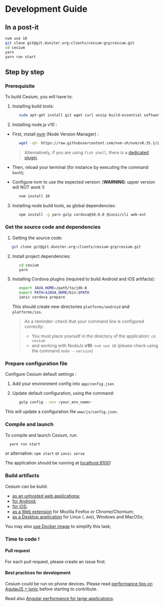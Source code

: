 # Development Guide

## In a post-it

```bash
nvm use 10
git clone git@git.duniter.org:clients/cesium-grp/cesium.git
cd cesium
yarn
yarn run start
```


## Step by step

### Prerequisite  

To build Cesium, you will have to: 
 
1. Installing build tools:
   ```bash
      sudo apt-get install git wget curl unzip build-essential software-properties-common ruby ruby-dev ruby-ffi gcc make
   ```

2. Installing node.js v10 :

  * First, install [nvm](https://github.com/nvm-sh/nvm) (Node Version Manager) :    
    ```bash
       wget -qO- https://raw.githubusercontent.com/nvm-sh/nvm/v0.35.1/install.sh | bash
    ```

    > Alternatively, if you are using `fish shell`, there is a [dedicated plugin](https://github.com/jorgebucaran/fish-nvm).

  * Then, reload your terminal (for instance by executing the command `bash`);

  * Configure nvm to use the expected version: (**WARNING**: upper version will NOT work !) 
    ```bash
       nvm install 10
    ```
      
3. Installing node build tools, as global dependencies:
   ```bash
      npm install -g yarn gulp cordova@10.0.0 @ionic/cli web-ext
   ```
   
### Get the source code and dependencies
   
1. Getting the source code:    
  ```bash
     git clone git@git.duniter.org:clients/cesium-grp/cesium.git
  ```
  
2. Install project dependencies:    
   ```bash
      cd cesium
      yarn
   ```

3. Installing Cordova plugins (required to build Android and iOS artifacts): 
   ```bash
      export JAVA_HOME=/path/to/jdk-8
      export PATH=$JAVA_HOME/bin:$PATH
      ionic cordova prepare
   ```

   This should create new directories `platforms/android` and `platforms/ios`.

   > As a reminder: check that your command line is configured correctly:
   > - You must place yourself in the directory of the application: `cd cesium`
   > - and working with NodeJs **v10**: `nvm use 10` (please check using the command `node --version`)
    

### Prepare configuration file

Configure Cesium default settings :
 
1. Add your environment config into `app/config.json`
   
2. Update default configuration, using the command:    
   ```bash
      gulp config --env <your_env_name> 
   ```

  This will update a configuration file `www/js/config.json`.
 
### Compile and launch

To compile and launch Cesium, run:
```bash
  yarn run start
```

or alternative: `npm start` or `ionic serve` 

The application should be running at [localhost:8100](http://localhost:8100)!


### Build artifacts 

Cesium can be build:
- [as an unhosted web applicationa](build_web.md);
- [for Android](build_android.md);
- [for iOS](build_ios.md);
- [as a Web extension](build_web_extension.md) for Mozilla Firefox or Chrome/Chomium;
- [as a Desktop application](build_desktop.md) for Linux (`.deb`), Windows and MacOSx;

You may also [use Docker image](build_docker.md) to simplify this task;   


### Time to code !

#### Pull request

For each pull request, please create an issue first.

#### Best practices for development

Cesium could be run on phone devices. Please read [performance tips on AgularJS + Ionic](http://julienrenaux.fr/2015/08/24/ultimate-angularjs-and-ionic-performance-cheat-sheet/)
before starting to contribute.

Read also [Angular performance for large applicatoins](https://www.airpair.com/angularjs/posts/angularjs-performance-large-applications). 
